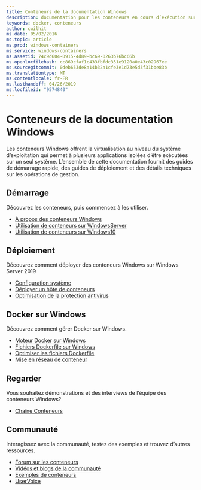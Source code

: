 ```yaml
---
title: Conteneurs de la documentation Windows
description: documentation pour les conteneurs en cours d’exécution sur Windows
keywords: docker, conteneurs
author: cwilhit
ms.date: 05/02/2016
ms.topic: article
ms.prod: windows-containers
ms.service: windows-containers
ms.assetid: 74c9d604-0915-4d89-bc69-0263b76bc66b
ms.openlocfilehash: cc869cfaf1c433fbfdc351e9120a0e43c02967ee
ms.sourcegitcommit: 0deb653de8a14b32a1cfe3e1d73e5d3f31bbe83b
ms.translationtype: MT
ms.contentlocale: fr-FR
ms.lasthandoff: 04/26/2019
ms.locfileid: "9574840"
---
```

# <a name="containers-on-windows-documentation"></a>Conteneurs de la documentation Windows

Les conteneurs Windows offrent la virtualisation au niveau du système d’exploitation qui permet à plusieurs applications isolées d’être exécutées sur un seul système. L’ensemble de cette documentation fournit des guides de démarrage rapide, des guides de déploiement et des détails techniques sur les opérations de gestion.

## <a name="getting-started"></a>Démarrage
Découvrez les conteneurs, puis commencez à les utiliser.
* [À propos des conteneurs Windows](about/index.md)
* [Utilisation de conteneurs sur WindowsServer](quick-start/quick-start-windows-server.md)
* [Utilisation de conteneurs sur Windows10](quick-start/quick-start-windows-10.md)

## <a name="deployment"></a>Déploiement
Découvrez comment déployer des conteneurs Windows sur Windows Server 2019

* [Configuration système](deploy-containers/system-requirements.md)
* [Déployer un hôte de conteneurs](deploy-containers/deploy-containers-on-server.md)
* [Optimisation de la protection antivirus](https://msdn.microsoft.com/en-us/windows/hardware/drivers/ifs/anti-virus-optimization-for-windows-containers)

## <a name="docker-on-windows"></a>Docker sur Windows
Découvrez comment gérer Docker sur Windows.
* [Moteur Docker sur Windows](manage-docker/configure-docker-daemon.md)
* [Fichiers Dockerfile sur Windows](manage-docker/manage-windows-dockerfile.md)
* [Optimiser les fichiers Dockerfile](manage-docker/optimize-windows-dockerfile.md)
* [Mise en réseau de conteneur](container-networking/architecture.md)

## <a name="watch"></a>Regarder
Vous souhaitez démonstrations et des interviews de l’équipe des conteneurs Windows?
* [Chaîne Conteneurs](https://channel9.msdn.com/Blogs/containers)

## <a name="community"></a>Communauté
Interagissez avec la communauté, testez des exemples et trouvez d’autres ressources.
* [Forum sur les conteneurs](https://social.msdn.microsoft.com/Forums/en-US/home?forum=windowscontainers)
* [Vidéos et blogs de la communauté](communitylinks.md)
* [Exemples de conteneurs](https://docs.microsoft.com/en-us/virtualization/windowscontainers/samples)
* [UserVoice](https://windowsserver.uservoice.com/forums/304624-containers)
